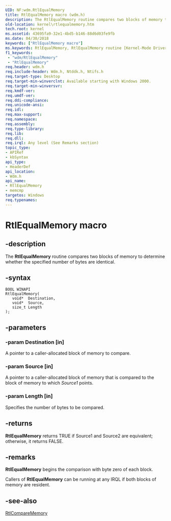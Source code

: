 ```yaml
---
UID: NF:wdm.RtlEqualMemory
title: RtlEqualMemory macro (wdm.h)
description: The RtlEqualMemory routine compares two blocks of memory to determine whether the specified number of bytes are identical.
old-location: kernel\rtlequalmemory.htm
tech.root: kernel
ms.assetid: 43695fa9-32e1-4bd5-b146-88d6d03fe9fb
ms.date: 04/30/2018
keywords: ["RtlEqualMemory macro"]
ms.keywords: RtlEqualMemory, RtlEqualMemory routine [Kernel-Mode Driver Architecture], k109_a75dfbc8-12af-4f95-9ba0-b7752b796e55.xml, kernel.rtlequalmemory, wdm/RtlEqualMemory
f1_keywords:
 - "wdm/RtlEqualMemory"
 - "RtlEqualMemory"
req.header: wdm.h
req.include-header: Wdm.h, Ntddk.h, Ntifs.h
req.target-type: Desktop
req.target-min-winverclnt: Available starting with Windows 2000.
req.target-min-winversvr: 
req.kmdf-ver: 
req.umdf-ver: 
req.ddi-compliance: 
req.unicode-ansi: 
req.idl: 
req.max-support: 
req.namespace: 
req.assembly: 
req.type-library: 
req.lib: 
req.dll: 
req.irql: Any level (See Remarks section)
topic_type:
- APIRef
- kbSyntax
api_type:
- HeaderDef
api_location:
- Wdm.h
api_name:
- RtlEqualMemory
- memcmp
targetos: Windows
req.typenames: 
---
```


# RtlEqualMemory macro


## -description


The <b>RtlEqualMemory</b> routine compares two blocks of memory to determine whether the specified number of bytes are identical. 

## -syntax


```
BOOL WINAPI
RtlEqualMemory(
   void*  Destination,
   void*  Source,
   size_t Length
);
```

## -parameters




### -param Destination [in]

A pointer to a caller-allocated block of memory to compare.


### -param Source [in]

A pointer to a caller-allocated block of memory that is compared to the block of memory to which <i>Source1</i> points.


### -param Length [in]

Specifies the number of bytes to be compared.


## -returns

**RtlEqualMemory** returns TRUE if Source1 and Source2 are equivalent; otherwise, it returns FALSE. 


## -remarks

**RtlEqualMemory** begins the comparison with byte zero of each block.

Callers of **RtlEqualMemory** can be running at any IRQL if both blocks of memory are resident.




## -see-also




<a href="https://docs.microsoft.com/windows-hardware/drivers/ddi/wdm/nf-wdm-rtlcomparememory">RtlCompareMemory</a>
 

 

